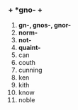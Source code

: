 
### + \*gno- +

1. **gn-, gnos-, gnor-**
2. **norm-**
3. **not-**
4. **quaint-**
5. can
6. couth
7. cunning
8. ken
9. kith
10. know
11. noble
